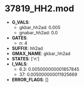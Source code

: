# 37819_HH2.mod

- **G_VALS**:
  - gkbar_hh2ad: 0.005
  - gnabar_hh2ad: 0.0
- **GATES**:
  - n: 4
- **SUFFIX**: hh2ad
- **GMAX_NAME**: gkbar_hh2ad
- **STATES**: ['n']
- **I_VALS**:
  - 6.3: 0.005000000001857845
  - 37: 0.005000000011925669
- **ERROR_FLAGS**: []
